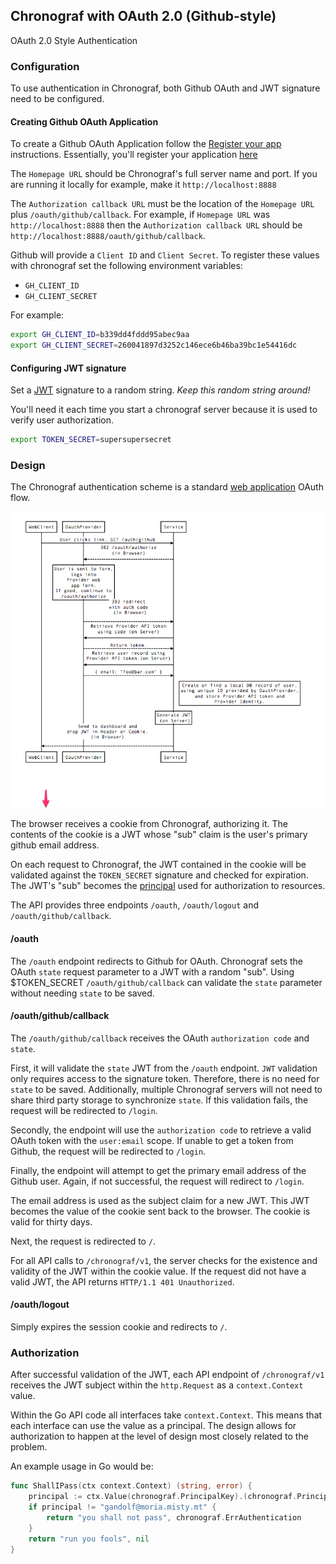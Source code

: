 ## Chronograf with OAuth 2.0 (Github-style)

OAuth 2.0 Style Authentication


### Configuration

To use authentication in Chronograf, both Github OAuth and JWT signature need to be configured.

#### Creating Github OAuth Application

To create a Github OAuth Application follow the [Register your app](https://developer.github.com/guides/basics-of-authentication/#registering-your-app) instructions.
Essentially, you'll register your application [here](https://github.com/settings/applications/new)

The `Homepage URL` should be Chronograf's full server name and port.  If you are running it locally for example, make it `http://localhost:8888`

The `Authorization callback URL` must be the location of the `Homepage URL` plus `/oauth/github/callback`.  For example, if `Homepage URL` was 
`http://localhost:8888` then the `Authorization callback URL` should be `http://localhost:8888/oauth/github/callback`.

Github will provide a `Client ID` and `Client Secret`.  To register these values with chronograf set the following environment variables:

* `GH_CLIENT_ID` 
* `GH_CLIENT_SECRET` 

For example:

```sh
export GH_CLIENT_ID=b339dd4fddd95abec9aa
export GH_CLIENT_SECRET=260041897d3252c146ece6b46ba39bc1e54416dc
```

#### Configuring JWT signature

Set a [JWT](https://tools.ietf.org/html/rfc7519) signature to a random string.
*Keep this random string around!* 

You'll need it each time you start a chronograf server because it is used to verify 
user authorization.

```sh
export TOKEN_SECRET=supersupersecret
```

### Design

The Chronograf authentication scheme is a standard [web application](https://developer.github.com/v3/oauth/#web-application-flow) OAuth flow.

![oauth 2.0 flow](./OauthStyleAuthentication.png)

The browser receives a cookie from Chronograf, authorizing it.  The contents of the cookie is a JWT whose "sub" claim is the user's primary
github email address.

On each request to Chronograf, the JWT contained in the cookie will be validated against the `TOKEN_SECRET` signature and checked for expiration.
The JWT's "sub" becomes the [principal](https://en.wikipedia.org/wiki/Principal_(computer_security)) used for authorization to resources.

The API provides three endpoints `/oauth`, `/oauth/logout` and `/oauth/github/callback`.

#### /oauth

The `/oauth` endpoint redirects to Github for OAuth.  Chronograf sets the OAuth `state` request parameter to a JWT with a random "sub".  Using $TOKEN_SECRET `/oauth/github/callback`
can validate the `state` parameter without needing `state` to be saved.

#### /oauth/github/callback

The `/oauth/github/callback` receives the OAuth `authorization code`  and `state`.

First, it will validate the `state` JWT from the `/oauth` endpoint. `JWT` validation
only requires access to the signature token.  Therefore, there is no need for `state`
to be saved.  Additionally, multiple Chronograf servers will not need to share third
party storage to synchronize `state`. If this validation fails, the request
will be redirected to `/login`.

Secondly, the endpoint will use the `authorization code` to retrieve a valid OAuth token
with the `user:email` scope.  If unable to get a token from Github, the request will
be redirected to `/login`.

Finally, the endpoint will attempt to get the primary email address of the Github user.
Again, if not successful, the request will redirect to `/login`.

The email address is used as the subject claim for a new JWT.  This JWT becomes the
value of the cookie sent back to the browser. The cookie is valid for thirty days.

Next, the request is redirected to `/`.

For all API calls to `/chronograf/v1`, the server checks for the existence and validity
of the JWT within the cookie value.
If the request did not have a valid JWT, the API returns `HTTP/1.1 401 Unauthorized`.

#### /oauth/logout

Simply expires the session cookie and redirects to `/`.

### Authorization 

After successful validation of the JWT, each API endpoint of `/chronograf/v1` receives the
JWT subject within the `http.Request` as a `context.Context` value.

Within the Go API code all interfaces take `context.Context`.  This means that each
interface can use the value as a principal.  The design allows for authorization to happen
at the level of design most closely related to the problem.

An example usage in Go would be:

```go
func ShallIPass(ctx context.Context) (string, error) {
    principal := ctx.Value(chronograf.PrincipalKey).(chronograf.Principal)
    if principal != "gandolf@moria.misty.mt" {
        return "you shall not pass", chronograf.ErrAuthentication
    }
    return "run you fools", nil
}
```
